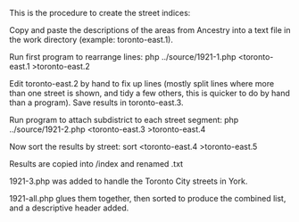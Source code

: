 This is the procedure to create the street indices:

Copy and paste the descriptions of the areas from Ancestry into
a text file in the work directory (example: toronto-east.1).


Run first program to rearrange lines:
   php ../source/1921-1.php \<toronto-east.1 \>toronto-east.2
   
Edit toronto-east.2 by hand to fix up lines (mostly split lines
where more than one street is shown, and tidy a few others, this
is quicker to do by hand than a program).  Save results in
toronto-east.3.

Run program to attach subdistrict to each street segment:
    php ../source/1921-2.php \<toronto-east.3 \>toronto-east.4
    
Now sort the results by street:
    sort \<toronto-east.4 \>toronto-east.5
    
Results are copied into /index and renamed .txt

1921-3.php was added to handle the Toronto City streets in York.

1921-all.php glues them together, then sorted to produce the 
combined list, and a descriptive header added.
    



